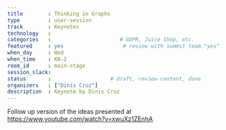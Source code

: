 ```yaml
---
title        : Thinking in Graphs
type         : user-session
track        : Keynotes
technology   :
categories   :                      # GDPR, Juice Shop, etc.
featured     : yes                   # review with summit team "yes"
when_day     : Wed
when_time    : KN-2
room_id      : main-stage
session_slack:
status       :                   # draft, review-content, done
organizers   : ["Dinis Cruz"]
description  : Keynote by Dinis Cruz
---
```


Follow up version of the ideas presented at https://www.youtube.com/watch?v=xwuXz1ZEnhA

<!--(add intro)

## WHY

(...)

## What

(...)

## Outcomes

(...)

## References

(...)


## Previous-->
